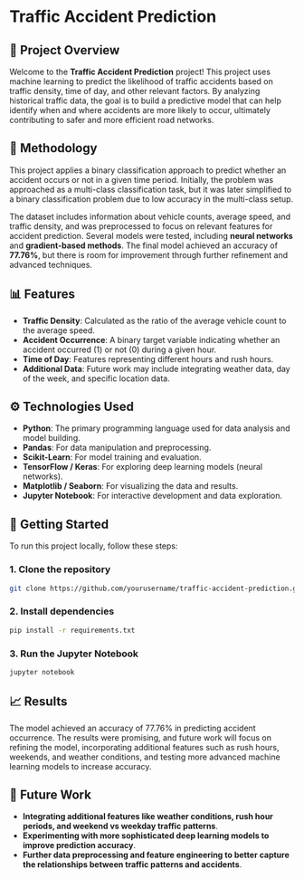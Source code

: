 # Traffic Accident Prediction

## 🚗 **Project Overview**

Welcome to the **Traffic Accident Prediction** project! This project uses machine learning to predict the likelihood of traffic accidents based on traffic density, time of day, and other relevant factors. By analyzing historical traffic data, the goal is to build a predictive model that can help identify when and where accidents are more likely to occur, ultimately contributing to safer and more efficient road networks.

## 🧠 **Methodology**

This project applies a binary classification approach to predict whether an accident occurs or not in a given time period. Initially, the problem was approached as a multi-class classification task, but it was later simplified to a binary classification problem due to low accuracy in the multi-class setup.

The dataset includes information about vehicle counts, average speed, and traffic density, and was preprocessed to focus on relevant features for accident prediction. Several models were tested, including **neural networks** and **gradient-based methods**. The final model achieved an accuracy of **77.76%**, but there is room for improvement through further refinement and advanced techniques.

## 📊 **Features**

- **Traffic Density**: Calculated as the ratio of the average vehicle count to the average speed.
- **Accident Occurrence**: A binary target variable indicating whether an accident occurred (1) or not (0) during a given hour.
- **Time of Day**: Features representing different hours and rush hours.
- **Additional Data**: Future work may include integrating weather data, day of the week, and specific location data.

## ⚙️ **Technologies Used**

- **Python**: The primary programming language used for data analysis and model building.
- **Pandas**: For data manipulation and preprocessing.
- **Scikit-Learn**: For model training and evaluation.
- **TensorFlow / Keras**: For exploring deep learning models (neural networks).
- **Matplotlib / Seaborn**: For visualizing the data and results.
- **Jupyter Notebook**: For interactive development and data exploration.

## 🚀 **Getting Started**

To run this project locally, follow these steps:

### 1. Clone the repository
```bash
git clone https://github.com/yourusername/traffic-accident-prediction.git
```
### 2. Install dependencies
```bash
pip install -r requirements.txt
```
### 3. Run the Jupyter Notebook
```bash
jupyter notebook
```
## 📈 Results

The model achieved an accuracy of 77.76% in predicting accident occurrence. The results were promising, and future work will focus on refining the model, incorporating additional features such as rush hours, weekends, and weather conditions, and testing more advanced machine learning models to increase accuracy.

## 🔮 Future Work

- **Integrating additional features like weather conditions, rush hour periods, and weekend vs weekday traffic patterns**.
- **Experimenting with more sophisticated deep learning models to improve prediction accuracy**.
- **Further data preprocessing and feature engineering to better capture the relationships between traffic patterns and accidents**.




